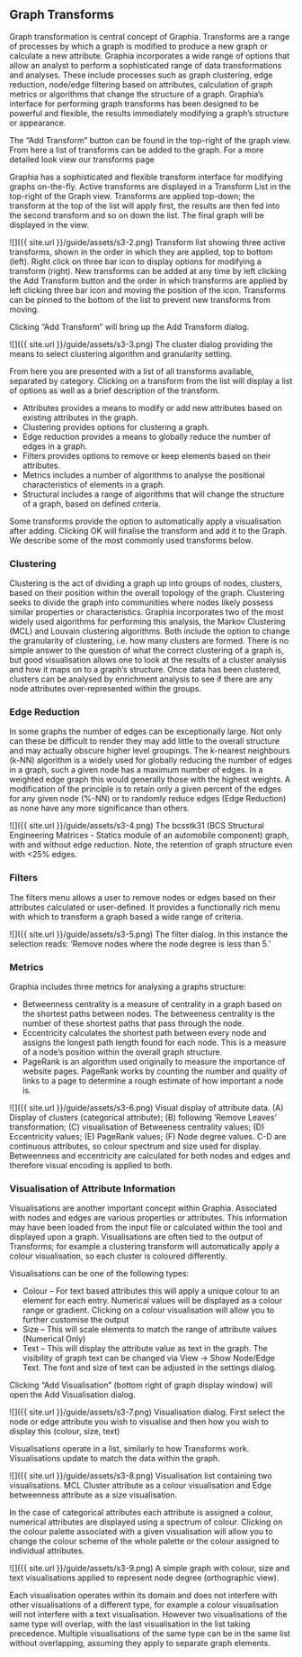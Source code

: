 ## Graph Transforms

Graph transformation is central concept of Graphia. Transforms are a range of processes by which a graph is modified to produce a new graph or calculate a new attribute. Graphia incorporates a wide range of options that allow an analyst to perform a sophisticated range of data transformations and analyses. These include processes such as graph clustering, edge reduction, node/edge filtering based on attributes, calculation of graph metrics or algorithms that change the structure of a graph. Graphia’s interface for performing graph transforms has been designed to be powerful and flexible, the results immediately modifying a graph’s structure or appearance.

The “Add Transform” button can be found in the top-right of the graph view. From here a list of transforms can be added to the graph. For a more detailed look view our transforms page

Graphia has a sophisticated and flexible transform interface for modifying graphs on-the-fly. Active transforms are displayed in a Transform List in the top-right of the Graph view. Transforms are applied top-down; the transform at the top of the list will apply first, the results are then fed into the second transform and so on down the list. The final graph will be displayed in the view.

![]({{ site.url }}/guide/assets/s3-2.png)
Transform list showing three active transforms, shown in the order in which they are applied, top to bottom (left). Right click on three bar icon to display options for modifying a transform (right). New transforms can be added at any time by left clicking the Add Transform button and the order in which transforms are applied by left clicking three bar icon and moving the position of the icon. Transforms can be pinned to the bottom of the list to prevent new transforms from moving.

Clicking “Add Transform” will bring up the Add Transform dialog.

![]({{ site.url }}/guide/assets/s3-3.png)
The cluster dialog providing the means to select clustering algorithm and granularity setting.

From here you are presented with a list of all transforms available, separated by category. Clicking on a transform from the list will display a list of options as well as a brief description of the transform.

- Attributes provides a means to modify or add new attributes based on existing attributes in the graph.
- Clustering provides options for clustering a graph.
- Edge reduction provides a means to globally reduce the number of edges in a graph. 
- Filters provides options to remove or keep elements based on their attributes.
- Metrics includes a number of algorithms to analyse the positional characteristics of elements in a graph.
- Structural includes a range of algorithms that will change the structure of a graph, based on defined criteria.

Some transforms provide the option to automatically apply a visualisation after adding. Clicking OK will finalise the transform and add it to the Graph. We describe some of the most commonly used transforms below. 

### Clustering

Clustering is the act of dividing a graph up into groups of nodes, clusters, based on their position within the overall topology of the graph. Clustering seeks to divide the graph into communities where nodes likely possess similar properties or characteristics. Graphia incorporates two of the most widely used algorithms for performing this analysis, the Markov Clustering (MCL) and Louvain clustering algorithms.  Both include the option to change the granularity of clustering, i.e. how many clusters are formed.  There is no simple answer to the question of what the correct clustering of a graph is, but good visualisation allows one to look at the results of a cluster analysis and how it maps on to a graph’s structure. Once data has been clustered, clusters can be analysed by enrichment analysis to see if there are any node attributes over-represented within the groups.   

### Edge Reduction

In some graphs the number of edges can be exceptionally large. Not only can these be difficult to render they may add little to the overall structure and may actually obscure higher level groupings. The k-nearest neighbours (k-NN) algorithm is a widely used for globally reducing the number of edges in a graph, such a given node has a maximum number of edges. In a weighted edge graph this would generally those with the highest weights.  A modification of the principle is to retain only a given percent of the edges for any given node (%-NN) or to randomly reduce edges (Edge Reduction) as none have any more significance than others.

![]({{ site.url }}/guide/assets/s3-4.png)
The bcsstk31 (BCS Structural Engineering Matrices - Statics module of an automobile component) graph, with and without edge reduction. Note, the retention of graph structure even with <25% edges.

### Filters

The filters menu allows a user to remove nodes or edges based on their attributes calculated or user-defined. It provides a functionally rich menu with which to transform a graph based a wide range of criteria.

![]({{ site.url }}/guide/assets/s3-5.png)
The filter dialog. In this instance the selection reads: ‘Remove nodes where the node degree is less than 5.’

### Metrics
Graphia includes three metrics for analysing a graphs structure:
- Betweenness centrality is a measure of centrality in a graph based on the shortest paths between nodes. The betweeness centrality is the number of these shortest paths that pass through the node.
- Eccentricity calculates the shortest path between every node and assigns the longest path length found for each node. This is a measure of a node’s position within the overall graph structure. 
- PageRank is an algorithm used originally to measure the importance of website pages. PageRank works by counting the number and quality of links to a page to determine a rough estimate of how important a node is.

![]({{ site.url }}/guide/assets/s3-6.png)
Visual display of attribute data. (A) Display of clusters (categorical attribute); (B) following ‘Remove Leaves’ transformation; (C) visualisation of Betweeness centrality values; (D) Eccentricity values; (E) PageRank values; (F) Node degree values. C-D are continuous attributes, so colour spectrum and size used for display. Betweenness and eccentricity are calculated for both nodes and edges and therefore visual encoding is applied to both.

### Visualisation of Attribute Information

Visualisations are another important concept within Graphia. Associated with nodes and edges are various properties or attributes.  This information may have been loaded from the input file or calculated within the tool and displayed upon a graph. Visualisations are often tied to the output of Transforms; for example a clustering transform will automatically apply a colour visualisation, so each cluster is coloured differently.

Visualisations can be one of the following types:

- Colour – For text based attributes this will apply a unique colour to an element for each entry. Numerical values will be displayed as a colour range or gradient. Clicking on a colour visualisation will allow you to further customise the output
- Size – This will scale elements to match the range of attribute values (Numerical Only)
- Text – This will display the attribute value as text in the graph. The visibility of graph text can be changed via View -> Show Node/Edge Text. The font and size of text can be adjusted in the settings dialog.

Clicking “Add Visualisation” (bottom right of graph display window) will open the Add Visualisation dialog.

![]({{ site.url }}/guide/assets/s3-7.png)
Visualisation dialog. First select the node or edge attribute you wish to visualise and then how you wish to display this (colour, size, text)

Visualisations operate in a list, similarly to how Transforms work. Visualisations update to match the data within the graph.

![]({{ site.url }}/guide/assets/s3-8.png)
Visualisation list containing two visualisations. MCL Cluster attribute as a colour visualisation and Edge betweenness attribute as a size visualisation.

In the case of categorical attributes each attribute is assigned a colour, numerical attributes are displayed using a spectrum of colour. Clicking on the colour palette associated with a given visualisation will allow you to change the colour scheme of the whole palette or the colour assigned to individual attributes.

![]({{ site.url }}/guide/assets/s3-9.png)
A simple graph with colour, size and text visualisations applied to represent node degree (orthographic view).

Each visualisation operates within its domain and does not interfere with other visualisations of a different type, for example a colour visualisation will not interfere with a text visualisation. However two visualisations of the same type will overlap, with the last visualisation in the list taking precedence. Multiple visualisations of the same type can be in the same list without overlapping, assuming they apply to separate graph elements.